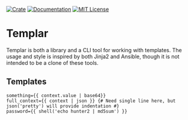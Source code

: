 [![Crate](https://img.shields.io/crates/v/templar.svg)](https://crates.io/crates/templar)
[![Documentation](https://img.shields.io/badge/docs-current-important.svg)](https://docs.rs/templar/)
[![MIT License](https://img.shields.io/github/license/proctorlabs/templar.svg)](LICENSE)

# Templar

Templar is both a library and a CLI tool for working with templates. The usage and style is
inspired by both Jinja2 and Ansible, though it is not intended to be a clone of these tools.

## Templates

```properties
something={{ context.value | base64}}
full_context={{ context | json }} {# Need single line here, but json('pretty') will provide indentation #}
password={{ shell('echo hunter2 | md5sum') }}
```
